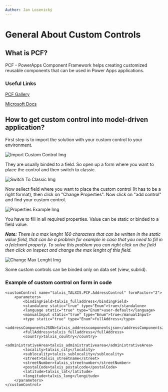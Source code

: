 ```yaml
---
Author: Jan Losenický
---
```


# General About Custom Controls

## What is PCF?

PCF - PowerApps Component Framework helps creating customized reusable components that can be used in Power Apps applications.

### Useful Links

[PCF Gallery](https://pcf.gallery/)

[Microsoft Docs](https://docs.microsoft.com/en-us/powerapps/developer/component-framework/overview)

## How to get custom control into model-driven application?

First step is to import the solution with your custom control to your environment.

![Import Custom Control Img](/.attachments/applications/Controls/importcustomcontrol.png)

They are usually binded to a field. So open up a form where you want to place the control and then switch to classic.

![Switch To Classic Img](/.attachments/applications/Controls/switchtoclassic.png)

Now sellect field where you want to place the custom control (It has to be a right format), then click on "Change Properties". Now click on 
"add control" and find your custom control.

![Properties Example Img](/.attachments/applications/Controls/propertiesexample.png)

You have to fill in all required properties. Value can be static or binded to a field value.

_**Note:** There is a max lenght 160 characters that can be written in the static value field, that can be a problem for example in case that you need to fill in a fetchxml property.  To solve this problem you can right click on the field then click on Inspect and change the max lenght of this field._

![Change Max Lenght Img](/.attachments/applications/Controls/changemaxlenght.png)

Some custom controls can be binded only on data set (view, subrid).

### Example of custom control on form in code
```
<customControl name="talxis_TALXIS.PCF.AddressControl" formFactor="2">
    <parameters>
        <bindingField>talxis_fulladdress</bindingField>
        <standalone static="true" type="Enum">true</standalone>
        <language static="true" type="Enum">user-default</language>
        <manualInput static="true" type="Enum">true</manualInput>
        <type static="true" type="Enum">fullAddress</type>
        <addressComponentsJSON>talxis_addresscomponentsjson</addressComponentsJSON>
        <fullAddress>talxis_fulladdress</fullAddress>
        <country>talxis_country</country>
        <administrativeArea>talxis_administrativearea</administrativeArea>
        <locality>talxis_city</locality>
        <sublocality>talxis_sublocality</sublocality>
        <street>talxis_streetname</street>
        <streetNumber>talxis_streetnumber</streetNumber>
        <postalCode>talxis_postalcode</postalCode>
        <latitude>talxis_lat</latitude>
        <longitude>talxis_long</longitude>
    </parameters>
</customControl>
```